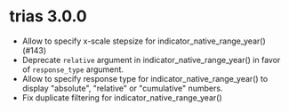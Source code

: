 # trias 3.0.0

- Allow to specify x-scale stepsize for indicator_native_range_year() (#143)
- Deprecate `relative` argument in indicator_native_range_year() in favor of `response_type` argument.
- Allow to specify response type for indicator_native_range_year() to display "absolute", "relative" or "cumulative" numbers. 
- Fix duplicate filtering for indicator_native_range_year()
